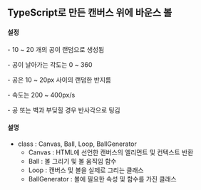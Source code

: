 ## TypeScript로 만든 캔버스 위에 바운스 볼

#### 설정

\- 10 ~ 20 개의 공이 랜덤으로 생성됨

\- 공이 날아가는 각도는 0 ~ 360

\- 공은 10 ~ 20px 사이의 랜덤한 반지름

\- 속도는 200 ~ 400px/s

\- 공 또는 벽과 부딪힐 경우 반사각으로 팅김

#### 설명

- class : Canvas, Ball, Loop, BallGenerator
  - Canvas : HTML에 선언한 캔버스의 엘리먼트 및 컨텍스트 반환
  - Ball : 볼 그리기 및 볼 움직임 함수
  - Loop : 캔버스 및 볼을 실제로 그리는 클래스
  - BallGenerator : 볼에 필요한 속성 및 함수를 가진 클래스
